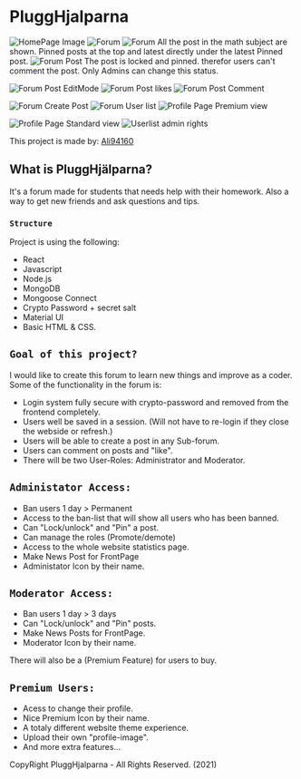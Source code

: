 # PluggHjalparna

![HomePage Image](https://i.postimg.cc/XY3ByBwv/Ska-rmavbild-2021-06-17-kl-03-10-00.png)
![Forum](https://i.postimg.cc/9fDm4cNM/Ska-rmavbild-2021-06-17-kl-02-58-39.png)
![Forum](https://i.postimg.cc/KzbH6NL2/Ska-rmavbild-2021-06-17-kl-02-58-59.png)
 All the post in the math subject are shown. Pinned posts at the top and latest directly under the latest Pinned post.
![Forum Post](https://i.postimg.cc/4368Q90F/Ska-rmavbild-2021-06-17-kl-03-01-05.png)
The post is locked and pinned. therefor users can't comment the post. Only Admins can change this status.

![Forum Post EditMode](https://i.postimg.cc/FKVZLQfM/Ska-rmavbild-2021-06-17-kl-03-02-19.png)
![Forum Post likes](https://i.postimg.cc/k4MyNhKB/Ska-rmavbild-2021-06-17-kl-03-04-14.png)
![Forum Post Comment](https://i.postimg.cc/4yqbgfM9/Ska-rmavbild-2021-06-17-kl-03-06-45.png)

![Forum Create Post](https://i.postimg.cc/V6Nj00Pt/Ska-rmavbild-2021-06-17-kl-03-07-09.png)
![Forum User list](https://i.postimg.cc/kgcwpb9V/Ska-rmavbild-2021-06-17-kl-03-07-34.png)
![Profile Page Premium view](https://i.postimg.cc/ncTD8Yjt/Ska-rmavbild-2021-06-17-kl-03-07-55.png)

![Profile Page Standard view](https://i.postimg.cc/Kzn10nSw/Ska-rmavbild-2021-06-17-kl-03-08-19.png)
![Userlist admin rights](https://i.postimg.cc/YChj5cB1/Ska-rmavbild-2021-06-17-kl-03-09-13.png)

This project is made by: [Ali94160](https://github.com/ali94160)

## What is PluggHjälparna?
It's a forum made for students that needs help with their homework. Also a way to get new friends and ask questions and tips.

### `Structure`

Project is using the following:
- React
- Javascript
- Node.js
- MongoDB
- Mongoose Connect
- Crypto Password + secret salt
- Material UI
- Basic HTML & CSS.

## `Goal of this project?`

I would like to create this forum to learn new things and improve as a coder. 
Some of the functionality in the forum is:
* Login system fully secure with crypto-password and removed from the frontend completely.
* Users well be saved in a session. (Will not have to re-login if they close the webside or refresh.)
* Users will be able to create a post in any Sub-forum.
* Users can comment on posts and "like".
* There will be two User-Roles: Administrator and Moderator.

## `Administator Access:`
* Ban users 1 day > Permanent
* Access to the ban-list that will show all users who has been banned.
* Can "Lock/unlock" and "Pin" a post.
* Can manage the roles (Promote/demote)
* Access to the whole website statistics page. 
* Make News Post for FrontPage
* Administator Icon by their name.

## `Moderator Access:`
* Ban users 1 day > 3 days
* Can "Lock/unlock" and "Pin" posts.
* Make News Posts for FrontPage.
* Moderator Icon by their name.

There will also be a (Premium Feature) for users to buy.
## `Premium Users:`
* Acess to change their profile.
* Nice Premium Icon by their name.
* A totaly different website theme experience.
* Upload their own "profile-image".
* And more extra features...


CopyRight PluggHjalparna - All Rights Reserved. (2021)

